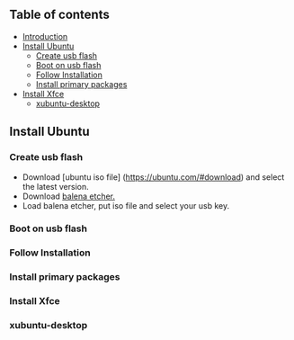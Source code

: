 ## Table of contents

* [Introduction](#introduction)
* [Install Ubuntu](#ubuntu-install)
  * [Create usb flash](#usb-flash)
  * [Boot on usb flash](#boot-on-usb-flash)
  * [Follow Installation](#follow-installation)
  * [Install primary packages](#primary-packages-install)
* [Install Xfce](#xfce)
  * [xubuntu-desktop](#xubuntu-desktop)

## Install Ubuntu

### Create usb flash

 - Download [ubuntu iso file] (https://ubuntu.com/#download) and select the latest version.
 - Download [balena etcher.](https://www.balena.io/etcher/)
 - Load balena etcher, put iso file and select your usb key.
### Boot on usb flash

### Follow Installation

### Install primary packages

### Install Xfce

### xubuntu-desktop
